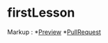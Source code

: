 # firstLesson
Markup : *[Preview](https://khrystynastyslo.github.io/firstLesson/) 
         *[PullRequest](https://github.com/khrystynastyslo.github.io/firstLesson/pull/1/files)
